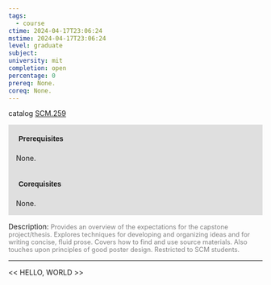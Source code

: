 ```yaml
---
tags:
  - course
ctime: 2024-04-17T23:06:24
mstime: 2024-04-17T23:06:24
level: graduate
subject: 
university: mit
completion: open
percentage: 0
prereq: None.
coreq: None.
---
```


catalog [SCM.259](http://student.mit.edu/catalog/mSCMa.html#SCM.259)

<span style="display: block; padding: 15px; background-color: rgb(100, 100, 100, 0.2);"><font id="m_prereq4239_0" style="display: block; font-family: Arial, sans-serif; font-weight: bold; padding: 5px">Prerequisites</font><br><span id="prereq4239_0">None.</span></span>
<span style="display: block; padding: 15px; background-color: rgb(100, 100, 100, 0.2);"><font id="m_coreq4239_0" style="display: block; font-family: Arial, sans-serif; font-weight: bold; padding: 5px">Corequisites</font><br><span id="coreq4239_0">None.</span></span>

<font style="">Description:</font>
<font style="color: grey; font-size: 0.8rem;">Provides an overview of the expectations for the capstone project/thesis. Explores techniques for developing and organizing ideas and for writing concise, fluid prose. Covers how to find and use source materials. Also touches upon principles of good poster design. Restricted to SCM students.</font>



---

<< HELLO, WORLD >>

